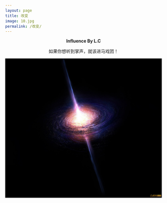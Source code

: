 ```yaml
---
layout: page
title: 改变
image: 10.jpg
permalink: /改变/
---
```


**<center> Influence By L.C </center>**

<iframe src="/vedio/rainbow.mp3" allow="autoplay" style="display:none" id="iframeAudio"></iframe>

<center>如果你想听到掌声，就该进马戏团！
  
<a href="vedio/中国K12在线教育市场调研 及用户消费行为报告.pdf" class="image fit"><img src="img/14.jpg" alt=""></a>


